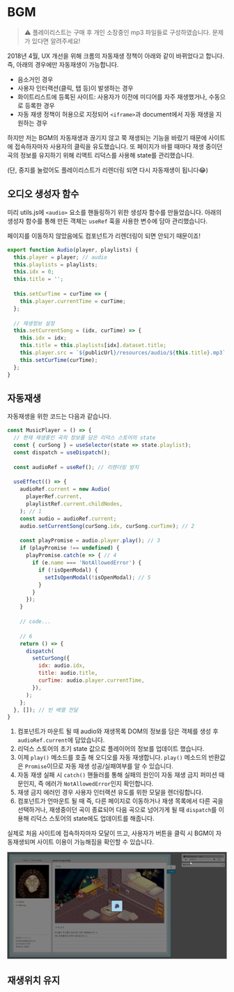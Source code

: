 # BGM 

> ⚠ 플레이리스트는 구매 후 개인 소장중인 mp3 파일들로 구성하였습니다. 문제가 있다면 알려주세요!   


2018년 4월, UX 개선을 위해 크롬의 자동재생 정책이 아래와 같이 바뀌었다고 합니다. 즉, 아래의 경우에만 자동재생이 가능합니다. 

- 음소거인 경우
- 사용자 인터랙션(클릭, 탭 등)이 발생하는 경우
- 화이트리스트에 등록된 사이트: 사용자가 이전에 미디어를 자주 재생했거나, 수동으로 등록한 경우  
- 자동 재생 정책이 허용으로 지정되어 `<iframe>`과 document에서 자동 재생을 지원하는 경우 

하지만 저는 BGM의 자동재생과 끊기지 않고 쭉 재생되는 기능을 바랐기 때문에 사이트에 접속하자마자 사용자의 클릭을 유도했습니다. 
또 페이지가 바뀔 때마다 재생 중이던 곡의 정보를 유지하기 위해 리액트 리덕스를 사용해 state를 관리했습니다. 

(단, 중지를 눌렀어도 플레이리스트가 리렌더링 되면 다시 자동재생이 됩니다😂) 


## 오디오 생성자 함수
미리 utils.js에 `<audio>` 요소를 핸들링하기 위한 생성자 함수를 만들었습니다. 아래의 생성자 함수를 통해 만든 객체는 `useRef` 훅을 사용한 변수에 담아 관리했습니다.

페이지를 이동하지 않았음에도 컴포넌트가 리렌더링이 되면 안되기 때문이죠!  

```js
export function Audio(player, playlists) {
  this.player = player; // audio
  this.playlists = playlists;
  this.idx = 0;
  this.title = '';

  this.setCurTime = curTime => {
    this.player.currentTime = curTime;
  };

  // 재생정보 설정
  this.setCurrentSong = (idx, curTime) => {
    this.idx = idx;
    this.title = this.playlists[idx].dataset.title;
    this.player.src = `${publicUrl}/resources/audio/${this.title}.mp3`;
    this.setCurTime(curTime);
  };
}
```

## 자동재생 

자동재생을 위한 코드는 다음과 같습니다.

```js
const MusicPlayer = () => {
  // 현재 재생중인 곡의 정보를 담은 리덕스 스토어의 state 
  const { curSong } = useSelector(state => state.playlist);
  const dispatch = useDispatch();

  const audioRef = useRef(); // 리렌더링 방지

  useEffect(() => { 
    audioRef.current = new Audio(
      playerRef.current,
      playlistRef.current.childNodes,
    ); // 1
    const audio = audioRef.current;
    audio.setCurrentSong(curSong.idx, curSong.curTime); // 2

    const playPromise = audio.player.play(); // 3
    if (playPromise !== undefined) {
      playPromise.catch(e => { // 4
        if (e.name === 'NotAllowedError') {
          if (!isOpenModal) {
            setIsOpenModal(!isOpenModal); // 5
          }
        }
      });
    }
    
    // code... 

    // 6
    return () => {
      dispatch(
        setCurSong({
          idx: audio.idx,
          title: audio.title,
          curTime: audio.player.currentTime,
        }),
      );
    };
  }, []); // 빈 배열 전달 
}
```


1. 컴포넌트가 마운트 될 때 audio와 재생목록 DOM의 정보를 담은 객체를 생성 후 `audioRef.current`에 담았습니다.
2. 리덕스 스토어의 초기 state 값으로 플레이어의 정보를 업데이트 했습니다.
3. 이제 `play()` 메소드를 호출 해 오디오를 자동 재생합니다. `play()` 메소드의 반환값은 `Promise`이므로 자동 재생 성공/실패여부를 알 수 있습니다. 
4. 자동 재생 실패 시 `catch()` 핸들러를 통해 실패의 원인이 자동 재생 금지 퍼미션 때문인지, 즉 에러가 `NotAllowedError`인지 확인합니다. 
5. 재생 금지 에러인 경우 사용자 인터랙션 유도를 위한 모달을 렌더링합니다. 
6. 컴포넌트가 언마운트 될 때 즉, 다른 페이지로 이동하거나 재생 목록에서 다른 곡을 선택하거나, 재생중이던 곡이 종료되어 다음 곡으로 넘어가게 될 때 `dispatch`를 이용해 리덕스 스토어의 state에도 업데이트를 해줍니다. 

실제로 처음 사이트에 접속하자마자 모달이 뜨고, 사용자가 버튼을 클릭 시 BGM이 자동재생되며 사이트 이용이 가능해짐을 확인할 수 있습니다. 

![autoplay](../img/autoplay.gif)


## 재생위치 유지